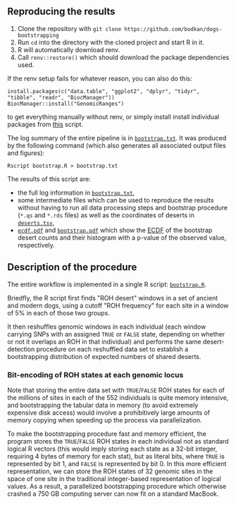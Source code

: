 ## Reproducing the results

1. Clone the repository with `git clone https://github.com/bodkan/dogs-bootstrapping`
2. Run `cd` into the directory with the cloned project and start R in it.
3. R will automatically download renv.
4. Call `renv::restore()` which should download the package dependencies used.

If the renv setup fails for whatever reason, you can also do this:

```
install.packages(c("data.table", "ggplot2", "dplyr", "tidyr", "tibble", "readr", "BiocManager"))
BiocManager::install("GenomicRanges")
```

to get everything manually without renv, or simply install install individual packages
from [this](bootstrap.R) script.

The log summary of the entire pipeline is in [`bootstrap.txt`](bootstrap.txt). It
was produced by the following command (which also generates all associated output
files and figures):

```
Rscript bootstrap.R > bootstrap.txt
```

The results of this script are:

- the full log information in [`bootstrap.txt`](bootstrap.txt),
- some intermediate files which can be used to reproduce the results without having to run
  all data processing steps and bootstrap procedure (`*.qs` and `*.rds` files) as well as
  the coordinates of deserts in [`deserts.tsv`](deserts.tsv),
- [`ecdf.pdf`](ecdf.pdf) and [`bootstrap.pdf`](bootstrap.pdf) which show the [ECDF](https://en.wikipedia.org/wiki/Empirical_distribution_function)
  of the bootstrap desert counts and their histogram with a p-value of the observed value,
  respectively.

## Description of the procedure

The entire workflow is implemented in a single R script:
[`bootstrap.R`](bootstrap.R).

Briedfly, the R script first finds "ROH desert" windows in a set of ancient and
modern dogs, using a cutoff "ROH frequency" for each site in a window of 5% in
each of those two groups.

It then reshuffles genomic windows in each individual (each window carrying SNPs
with an assigned `TRUE` or `FALSE` state, depending on whether or not it overlaps
an ROH in that individual) and performs the same desert-detection procedure on
each reshuffled data set to establish a bootstrapping distribution of expected
numbers of shared deserts.

### Bit-encoding of ROH states at each genomic locus

Note that storing the entire data set with `TRUE`/`FALSE` ROH states for each
of the millions of sites in each of the 552 individuals is quite memory intensive,
and bootstrapping the tabular data in memory (to avoid extremely expensive disk
access) would involve a prohibitively large amounts of memory copying when speeding
up the process via parallelization.

To make the bootstrapping procedure fast and memory efficient, the program stores
the `TRUE`/`FALSE` ROH states in each individual not as standard logical R vectors
(this would imply storing each state as a 32-bit integer, requiring 4 bytes of memory
for each stat), but as literal bits, where `TRUE` is represented by bit 1, and `FALSE`
is represented by bit 0. In this more efficient representation, we can store the ROH
states of 32 genomic sites in the space of one site in the traditional integer-based
representation of logical values. As a result, a parallelized bootstrapping procedure
which otherwise crashed a 750 GB computing server can now fit on a standard MacBook.
